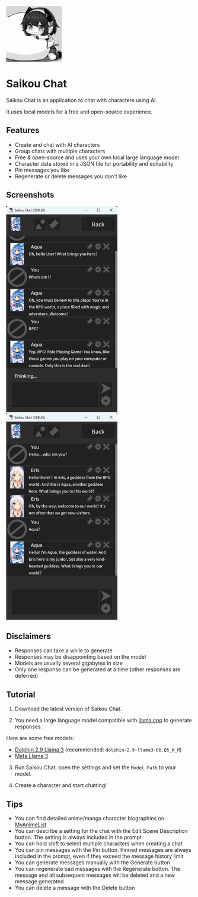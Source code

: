 <img src="https://github.com/Joy-less/SaikouChat/blob/b753651a17ff8ddee32c2cd9a1a34a0eb35fb409/Images/IconGray.png" width="150" />

# Saikou Chat
 
Saikou Chat is an application to chat with characters using AI.

It uses local models for a free and open-source experience.

## Features

- Create and chat with AI characters
- Group chats with multiple characters
- Free & open-source and uses your own local large language model
- Character data stored in a JSON file for portability and editability
- Pin messages you like
- Regenerate or delete messages you don't like

## Screenshots

<img src="https://github.com/Joy-less/SaikouChat/blob/db3658d630dd5fe7d0b6ce5f1a93ab12900fa9f3/Images/Screenshots/Screenshot1.png" width="300" /> <img src="https://github.com/Joy-less/SaikouChat/blob/db3658d630dd5fe7d0b6ce5f1a93ab12900fa9f3/Images/Screenshots/Screenshot2.png" width="300" />

## Disclaimers

- Responses can take a while to generate
- Responses may be disappointing based on the model
- Models are usually several gigabytes in size
- Only one response can be generated at a time (other responses are deferred)

## Tutorial

1. Download the latest version of Saikou Chat.

2. You need a large language model compatible with [llama.cpp](https://github.com/ggerganov/llama.cpp) to generate responses.

Here are some free models:
- [Dolphin 2.9 Llama 3](https://huggingface.co/QuantFactory/dolphin-2.9-llama3-8b-GGUF/tree/main) (recommended: `dolphin-2.9-llama3-8b.Q5_K_M`)
- [Meta Llama 3](https://huggingface.co/QuantFactory/Meta-Llama-3-8B-GGUF/tree/main)

3. Run Saikou Chat, open the settings and set the `Model Path` to your model.

4. Create a character and start chatting!

## Tips

- You can find detailed anime/manga character biographies on [MyAnimeList](https://myanimelist.net/character.php)
- You can describe a setting for the chat with the Edit Scene Description button. The setting is always included in the prompt
- You can hold shift to select multiple characters when creating a chat
- You can pin messages with the Pin button. Pinned messages are always included in the prompt, even if they exceed the message history limit
- You can generate messages manually with the Generate button
- You can regenerate bad messages with the Regenerate button. The message and all subsequent messages will be deleted and a new message generated
- You can delete a message with the Delete button